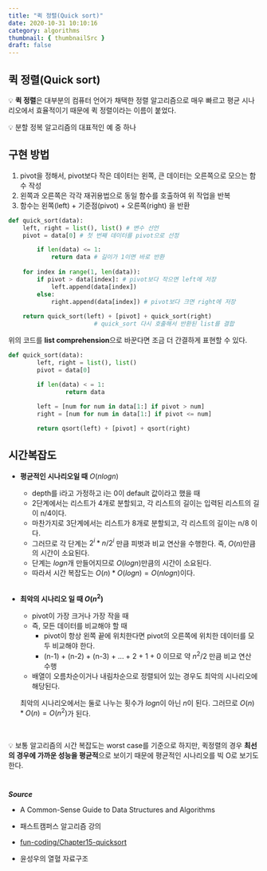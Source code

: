 ```yaml
---
title: "퀵 정렬(Quick sort)"
date: 2020-10-31 10:10:16
category: algorithms
thumbnail: { thumbnailSrc }
draft: false
---
```

## 퀵 정렬(Quick sort)

💡 **퀵 정렬**은 대부분의 컴퓨터 언어가 채택한 정렬 알고리즘으로 매우 빠르고 평균 시나리오에서 효율적이기 때문에 퀵 정렬이라는 이름이 붙었다.

💡 분할 정복 알고리즘의 대표적인 예 중 하나

## 구현 방법

1. pivot을 정해서, pivot보다 작은 데이터는 왼쪽, 큰 데이터는 오른쪽으로 모으는 함수 작성
2. 왼쪽과 오른쪽은 각각 재귀용법으로 동일 함수를 호출하여 위 작업을 반복
3. 함수는 왼쪽(left) + 기준점(pivot) + 오른쪽(right) 을 반환 

```python
def quick_sort(data):
    left, right = list(), list() # 변수 선언
    pivot = data[0] # 첫 번째 데이터를 pivot으로 선정

		if len(data) <= 1: 
	        return data # 길이가 1이면 바로 반환
    
    for index in range(1, len(data)):
        if pivot > data[index]: # pivot보다 작으면 left에 저장
            left.append(data[index])
        else:
            right.append(data[index]) # pivot보다 크면 right에 저장
    
    return quick_sort(left) + [pivot] + quick_sort(right) 
						# quick_sort 다시 호출해서 반환된 list를 결합
```

위의 코드를 **list comprehension**으로 바꾼다면 조금 더 간결하게 표현할 수 있다.

```python
def quick_sort(data):
		left, right = list(), list()
		pivot = data[0]

		if len(data) < = 1:
				return data
		
		left = [num for num in data[1:] if pivot > num]
		right = [num for num in data[1:] if pivot <= num]

		return qsort(left) + [pivot] + qsort(right)
```

## 시간복잡도

- **평균적인 시나리오일 때** $O(n log n)$
    - depth를 i라고 가정하고 i는 0이 default 값이라고 했을 때
    - 2단계에서는 리스트가 4개로 분할되고, 각 리스트의 길이는 입력된 리스트의 길이 n/4이다.
    - 마찬가지로 3단계에서는 리스트가 8개로 분할되고, 각 리스트의 길이는 n/8 이다.
    - 그러므로 각 단계는 $2^i * n/2^i$ 만큼 피벗과 비교 연산을 수행한다. 즉, $O(n)$만큼의 시간이 소요된다.
    - 단계는 $log n$개 만들어지므로 $O(logn)$만큼의 시간이 소요된다.
    - 따라서 시간 복잡도는 $O(n)*O(logn) = O(nlogn)$이다.

    <br/>

- **최악의 시나리오 일 때 $O(n^2)$**
    - pivot이 가장 크거나 가장 작을 때
    - 즉, 모든 데이터를 비교해야 할 때
        - pivot이 항상 왼쪽 끝에 위치한다면 pivot의 오른쪽에 위치한 데이터를 모두 비교해야 한다.
        - (n-1) + (n-2) + (n-3) + ... + 2 + 1 + 0 이므로 약 $n^2/2$ 만큼 비교 연산 수행
    - 배열이 오름차순이거나 내림차순으로 정렬되어 있는 경우도 최악의 시나리오에 해당된다.

    최악의 시나리오에서는 둘로 나누는 횟수가  $log n$이 아닌 $n$이 된다. 그러므로 $O(n)*O(n) = O(n^2)$가 된다.

    <br/>

💡 보통 알고리즘의 시간 복잡도는 worst case를 기준으로 하지만, 퀵정렬의 경우 **최선의 경우에 가까운 성능을 평균적**으로 보이기 때문에 평균적인 시나리오를 빅 O로 보기도 한다.

#

***Source***

- A Common-Sense Guide to Data Structures and Algorithms

- 패스트캠퍼스 알고리즘 강의

- [fun-coding/Chapter15-quicksort](https://www.fun-coding.org/Chapter15-quicksort.html)

- 윤성우의 열혈 자료구조
